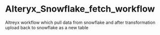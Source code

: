 # Alteryx_Snowflake_fetch_workflow
Altreyx workflow which pull data from snowflake and after transformation upload back to snowflake as a new table
